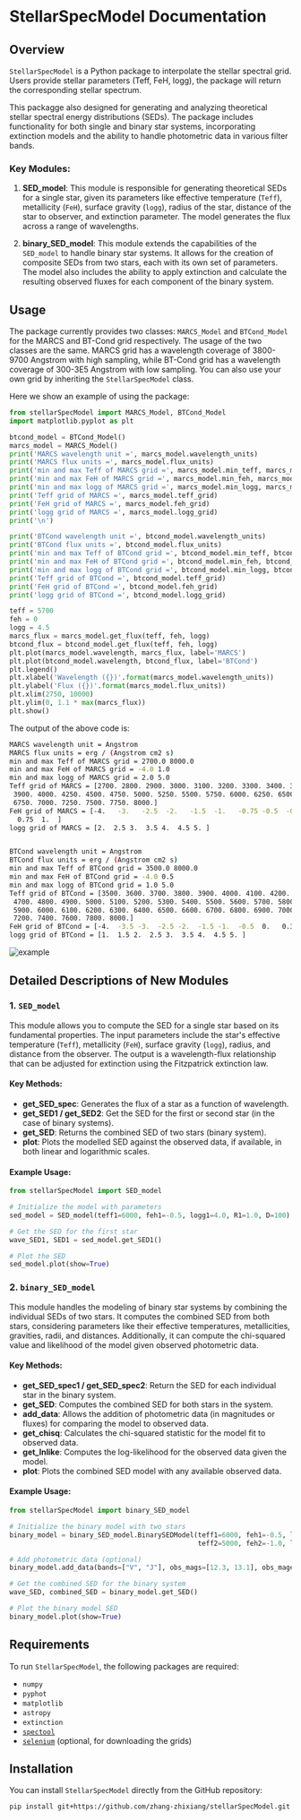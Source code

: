 # StellarSpecModel Documentation

## Overview

`StellarSpecModel` is a Python package to interpolate the stellar spectral grid. Users provide stellar parameters (Teff, FeH, logg), the package will return the corresponding stellar spectrum.

This packagge also designed for generating and analyzing theoretical stellar spectral energy distributions (SEDs). The package includes functionality for both single and binary star systems, incorporating extinction models and the ability to handle photometric data in various filter bands.

### Key Modules:

1. **SED_model**: This module is responsible for generating theoretical SEDs for a single star, given its parameters like effective temperature (`Teff`), metallicity (`FeH`), surface gravity (`logg`), radius of the star, distance of the star to observer, and extinction parameter. The model generates the flux across a range of wavelengths.

2. **binary_SED_model**: This module extends the capabilities of the `SED_model` to handle binary star systems. It allows for the creation of composite SEDs from two stars, each with its own set of parameters. The model also includes the ability to apply extinction and calculate the resulting observed fluxes for each component of the binary system.

## Usage

The package currently provides two classes: `MARCS_Model` and `BTCond_Model` for the MARCS and BT-Cond grid respectively. The usage of the two classes are the same. MARCS grid has a wavelength coverage of 3800-9700 Angstrom with high sampling, while BT-Cond grid has a wavelength coverage of 300-3E5 Angstrom with low sampling. You can also use your own grid by inheriting the `StellarSpecModel` class.

Here we show an example of using the package:
```python
from stellarSpecModel import MARCS_Model, BTCond_Model
import matplotlib.pyplot as plt

btcond_model = BTCond_Model()
marcs_model = MARCS_Model()
print('MARCS wavelength unit =', marcs_model.wavelength_units)
print('MARCS flux units =', marcs_model.flux_units)
print('min and max Teff of MARCS grid =', marcs_model.min_teff, marcs_model.max_teff)
print('min and max FeH of MARCS grid =', marcs_model.min_feh, marcs_model.max_feh)
print('min and max logg of MARCS grid =', marcs_model.min_logg, marcs_model.max_logg)
print('Teff grid of MARCS =', marcs_model.teff_grid)
print('FeH grid of MARCS =', marcs_model.feh_grid)
print('logg grid of MARCS =', marcs_model.logg_grid)
print('\n')

print('BTCond wavelength unit =', btcond_model.wavelength_units)
print('BTCond flux units =', btcond_model.flux_units)
print('min and max Teff of BTCond grid =', btcond_model.min_teff, btcond_model.max_teff)
print('min and max FeH of BTCond grid =', btcond_model.min_feh, btcond_model.max_feh)
print('min and max logg of BTCond grid =', btcond_model.min_logg, btcond_model.max_logg)
print('Teff grid of BTCond =', btcond_model.teff_grid)
print('FeH grid of BTCond =', btcond_model.feh_grid)
print('logg grid of BTCond =', btcond_model.logg_grid)

teff = 5700
feh = 0
logg = 4.5
marcs_flux = marcs_model.get_flux(teff, feh, logg)
btcond_flux = btcond_model.get_flux(teff, feh, logg)
plt.plot(marcs_model.wavelength, marcs_flux, label='MARCS')
plt.plot(btcond_model.wavelength, btcond_flux, label='BTCond')
plt.legend()
plt.xlabel('Wavelength ({})'.format(marcs_model.wavelength_units))
plt.ylabel('Flux ({})'.format(marcs_model.flux_units))
plt.xlim(2750, 10000)
plt.ylim(0, 1.1 * max(marcs_flux))
plt.show()
```
The output of the above code is:
```bash
MARCS wavelength unit = Angstrom
MARCS flux units = erg / (Angstrom cm2 s)
min and max Teff of MARCS grid = 2700.0 8000.0
min and max FeH of MARCS grid = -4.0 1.0
min and max logg of MARCS grid = 2.0 5.0
Teff grid of MARCS = [2700. 2800. 2900. 3000. 3100. 3200. 3300. 3400. 3500. 3600. 3700. 3800.
 3900. 4000. 4250. 4500. 4750. 5000. 5250. 5500. 5750. 6000. 6250. 6500.
 6750. 7000. 7250. 7500. 7750. 8000.]
FeH grid of MARCS = [-4.   -3.   -2.5  -2.   -1.5  -1.   -0.75 -0.5  -0.25  0.    0.25  0.5
  0.75  1.  ]
logg grid of MARCS = [2.  2.5 3.  3.5 4.  4.5 5. ]


BTCond wavelength unit = Angstrom
BTCond flux units = erg / (Angstrom cm2 s)
min and max Teff of BTCond grid = 3500.0 8000.0
min and max FeH of BTCond grid = -4.0 0.5
min and max logg of BTCond grid = 1.0 5.0
Teff grid of BTCond = [3500. 3600. 3700. 3800. 3900. 4000. 4100. 4200. 4300. 4400. 4500. 4600.
 4700. 4800. 4900. 5000. 5100. 5200. 5300. 5400. 5500. 5600. 5700. 5800.
 5900. 6000. 6100. 6200. 6300. 6400. 6500. 6600. 6700. 6800. 6900. 7000.
 7200. 7400. 7600. 7800. 8000.]
FeH grid of BTCond = [-4.  -3.5 -3.  -2.5 -2.  -1.5 -1.  -0.5  0.   0.3  0.5]
logg grid of BTCond = [1.  1.5 2.  2.5 3.  3.5 4.  4.5 5. ]
```
![example](https://github.com/zzxihep/stellarSpecModel/blob/main/example.png)

## Detailed Descriptions of New Modules

### 1. `SED_model`

This module allows you to compute the SED for a single star based on its fundamental properties. The input parameters include the star's effective temperature (`Teff`), metallicity (`FeH`), surface gravity (`logg`), radius, and distance from the observer. The output is a wavelength-flux relationship that can be adjusted for extinction using the Fitzpatrick extinction law.

#### Key Methods:
- **get_SED_spec**: Generates the flux of a star as a function of wavelength.
- **get_SED1 / get_SED2**: Get the SED for the first or second star (in the case of binary systems).
- **get_SED**: Returns the combined SED of two stars (binary system).
- **plot**: Plots the modelled SED against the observed data, if available, in both linear and logarithmic scales.

#### Example Usage:

```python
from stellarSpecModel import SED_model

# Initialize the model with parameters
sed_model = SED_model(teff1=6000, feh1=-0.5, logg1=4.0, R1=1.0, D=100)

# Get the SED for the first star
wave_SED1, SED1 = sed_model.get_SED1()

# Plot the SED
sed_model.plot(show=True)
```

### 2. `binary_SED_model`

This module handles the modeling of binary star systems by combining the individual SEDs of two stars. It computes the combined SED from both stars, considering parameters like their effective temperatures, metallicities, gravities, radii, and distances. Additionally, it can compute the chi-squared value and likelihood of the model given observed photometric data.

#### Key Methods:
- **get_SED_spec1 / get_SED_spec2**: Return the SED for each individual star in the binary system.
- **get_SED**: Computes the combined SED for both stars in the system.
- **add_data**: Allows the addition of photometric data (in magnitudes or fluxes) for comparing the model to observed data.
- **get_chisq**: Calculates the chi-squared statistic for the model fit to observed data.
- **get_lnlike**: Computes the log-likelihood for the observed data given the model.
- **plot**: Plots the combined SED model with any available observed data.

#### Example Usage:

```python
from stellarSpecModel import binary_SED_model

# Initialize the binary model with two stars
binary_model = binary_SED_model.BinarySEDModel(teff1=6000, feh1=-0.5, logg1=4.0, R1=1.0, 
                                               teff2=5000, feh2=-1.0, logg2=4.5, R2=1.0, D=100)

# Add photometric data (optional)
binary_model.add_data(bands=["V", "J"], obs_mags=[12.3, 13.1], obs_magerrs=[0.02, 0.02])

# Get the combined SED for the binary system
wave_SED, combined_SED = binary_model.get_SED()

# Plot the binary model SED
binary_model.plot(show=True)
```

## Requirements

To run `StellarSpecModel`, the following packages are required:

- `numpy`
- `pyphot`
- `matplotlib`
- `astropy`
- `extinction`
- [`spectool`](https://github.com/zhang-zhixiang/spectool)
- [`selenium`](https://github.com/SeleniumHQ/selenium) (optional, for downloading the grids)

## Installation

You can install `StellarSpecModel` directly from the GitHub repository:

```bash
pip install git+https://github.com/zhang-zhixiang/stellarSpecModel.git
```